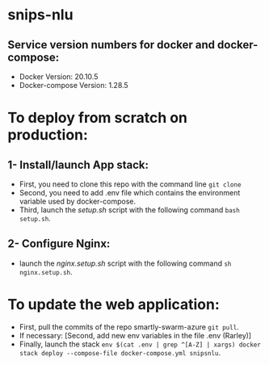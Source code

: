 # snips-nlu

## Service version numbers for docker and docker-compose:
- Docker Version: 20.10.5
- Docker-compose Version: 1.28.5

# To deploy from scratch on production:

## 1- Install/launch App stack:
- First, you need to clone this repo with the command line `git clone`
- Second, you need to add .env file which contains the environment variable used by docker-compose.
- Third, launch the _setup.sh_ script with the following command `bash setup.sh`.

## 2- Configure Nginx:
- launch the _nginx.setup.sh_ script with the following command `sh nginx.setup.sh`.

# To update the web application:
- First, pull the commits of the repo smartly-swarm-azure `git pull`.
- If necessary: [Second, add new env variables in the file .env (Rarley)]
- Finally, launch the stack `env $(cat .env | grep ^[A-Z] | xargs) docker stack deploy --compose-file docker-compose.yml snipsnlu`.

